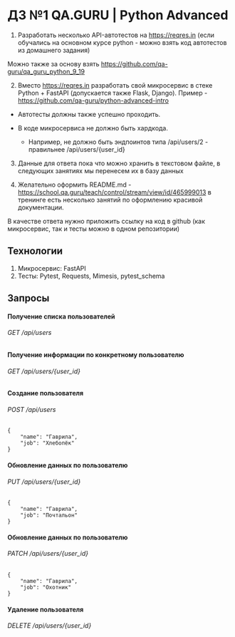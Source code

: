 # ДЗ №1 QA.GURU | Python Advanced 

1. Разработать несколько API-автотестов на https://reqres.in (если обучались на основном курсе python - можно взять код автотестов из домашнего задания)

Можно также за основу взять https://github.com/qa-guru/qa_guru_python_9_19

2. Вместо https://reqres.in разработать свой микросервис в стеке Python + FastAPI (допускается также Flask, Django).
Пример - https://github.com/qa-guru/python-advanced-intro

- Автотесты должны также успешно проходить.

- В коде микросервиса не должно быть хардкода.
  - Например, не должно быть эндпоинтов типа /api/users/2 -  правильнее /api/users/{user_id}

3. Данные для ответа пока что можно хранить в текстовом файле, в следующих занятиях мы перенесем их в базу данных

4. Желательно оформить README.md - https://school.qa.guru/teach/control/stream/view/id/465999013 в тренинге есть несколько занятий по оформлению красивой документации.


В качестве ответа нужно приложить ссылку на код в github (как микросервис, так и тесты можно в одном репозитории)
## Технологии
1. Микросервис: FastAPI
2. Тесты: Pytest, Requests, Mimesis, pytest_schema

## Запросы
#### Получение списка пользователей 
###### GET /api/users
#### Получение информации по конкретному пользователю 
###### GET /api/users/{user_id}
#### Создание пользователя 
###### POST /api/users
```
{
    "name": "Гаврила",
    "job": "Хлебопёк"
}
```
#### Обновление данных по пользователю 
###### PUT /api/users/{user_id}
```
{
    "name": "Гаврила",
    "job": "Почтальон"
}
```
#### Обновление данных по пользователю 
###### PATCH /api/users/{user_id}
```
{
    "name": "Гаврила",
    "job": "Охотник"
}
```
#### Удаление пользователя 
###### DELETE /api/users/{user_id}


